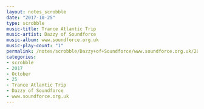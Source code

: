 ```yaml
---
layout: notes_scrobble
date: "2017-10-25"
type: scrobble
music-title: Trance Atlantic Trip
music-artist: Dazzy of Soundforce
music-album: www.soundforce.org.uk
music-play-count: "1"
permalink: /notes/scrobble/Dazzy+of+Soundforce/www.soundforce.org.uk/201a0ffeac449bd33e380b973eb87bf58c8d59fe.html
categories:
- scrobble
- 2017
- October
- 25
- Trance Atlantic Trip
- Dazzy of Soundforce
- www.soundforce.org.uk
---
```

